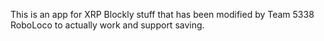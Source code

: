This is an app for XRP Blockly stuff that has been modified by Team 5338 RoboLoco to actually work and support saving. 
